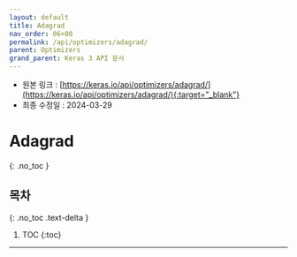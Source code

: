 ```yaml
---
layout: default
title: Adagrad
nav_order: 06+00
permalink: /api/optimizers/adagrad/
parent: Optimizers
grand_parent: Keras 3 API 문서
---
```


* 원본 링크 : [https://keras.io/api/optimizers/adagrad/](https://keras.io/api/optimizers/adagrad/){:target="_blank"}
* 최종 수정일 : 2024-03-29

# Adagrad
{: .no_toc }

## 목차
{: .no_toc .text-delta }

1. TOC
{:toc}

---
